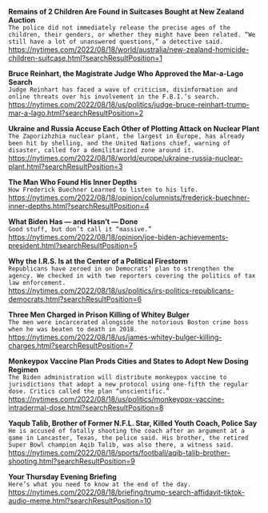 **Remains of 2 Children Are Found in Suitcases Bought at New Zealand Auction**\
`The police did not immediately release the precise ages of the children, their genders, or whether they might have been related. “We still have a lot of unanswered questions,” a detective said.`\
https://nytimes.com/2022/08/18/world/australia/new-zealand-homicide-children-suitcase.html?searchResultPosition=1

**Bruce Reinhart, the Magistrate Judge Who Approved the Mar-a-Lago Search**\
`Judge Reinhart has faced a wave of criticism, disinformation and online threats over his involvement in the F.B.I.’s search.`\
https://nytimes.com/2022/08/18/us/politics/judge-bruce-reinhart-trump-mar-a-lago.html?searchResultPosition=2

**Ukraine and Russia Accuse Each Other of Plotting Attack on Nuclear Plant**\
`The Zaporizhzhia nuclear plant, the largest in Europe, has already been hit by shelling, and the United Nations chief, warning of disaster, called for a demilitarized zone around it.`\
https://nytimes.com/2022/08/18/world/europe/ukraine-russia-nuclear-plant.html?searchResultPosition=3

**The Man Who Found His Inner Depths**\
`How Frederick Buechner Learned to listen to his life.`\
https://nytimes.com/2022/08/18/opinion/columnists/frederick-buechner-inner-depths.html?searchResultPosition=4

**What Biden Has — and Hasn’t — Done**\
`Good stuff, but don’t call it “massive.”`\
https://nytimes.com/2022/08/18/opinion/joe-biden-achievements-president.html?searchResultPosition=5

**Why the I.R.S. Is at the Center of a Political Firestorm**\
`Republicans have zeroed in on Democrats’ plan to strengthen the agency. We checked in with two reporters covering the politics of tax law enforcement.`\
https://nytimes.com/2022/08/18/us/politics/irs-politics-republicans-democrats.html?searchResultPosition=6

**Three Men Charged in Prison Killing of Whitey Bulger**\
`The men were incarcerated alongside the notorious Boston crime boss when he was beaten to death in 2018.`\
https://nytimes.com/2022/08/18/us/james-whitey-bulger-killing-charges.html?searchResultPosition=7

**Monkeypox Vaccine Plan Prods Cities and States to Adopt New Dosing Regimen**\
`The Biden administration will distribute monkeypox vaccine to jurisdictions that adopt a new protocol using one-fifth the regular dose. Critics called the plan “unscientific.”`\
https://nytimes.com/2022/08/18/us/politics/monkeypox-vaccine-intradermal-dose.html?searchResultPosition=8

**Yaqub Talib, Brother of Former N.F.L. Star, Killed Youth Coach, Police Say**\
`He is accused of fatally shooting the coach after an argument at a game in Lancaster, Texas, the police said. His brother, the retired Super Bowl champion Aqib Talib, was also there, a witness said.`\
https://nytimes.com/2022/08/18/sports/football/aqib-talib-brother-shooting.html?searchResultPosition=9

**Your Thursday Evening Briefing**\
`Here’s what you need to know at the end of the day.`\
https://nytimes.com/2022/08/18/briefing/trump-search-affidavit-tiktok-audio-meme.html?searchResultPosition=10

